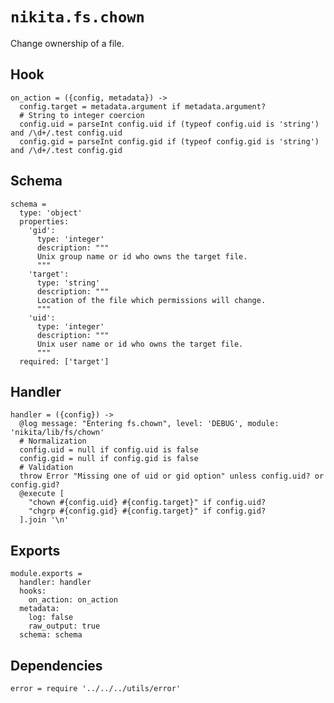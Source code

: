 
# `nikita.fs.chown`

Change ownership of a file.

## Hook

    on_action = ({config, metadata}) ->
      config.target = metadata.argument if metadata.argument?
      # String to integer coercion
      config.uid = parseInt config.uid if (typeof config.uid is 'string') and /\d+/.test config.uid
      config.gid = parseInt config.gid if (typeof config.gid is 'string') and /\d+/.test config.gid

## Schema

    schema =
      type: 'object'
      properties:
        'gid':
          type: 'integer'
          description: """
          Unix group name or id who owns the target file.
          """
        'target':
          type: 'string'
          description: """
          Location of the file which permissions will change.
          """
        'uid':
          type: 'integer'
          description: """
          Unix user name or id who owns the target file.
          """
      required: ['target']

## Handler

    handler = ({config}) ->
      @log message: "Entering fs.chown", level: 'DEBUG', module: 'nikita/lib/fs/chown'
      # Normalization
      config.uid = null if config.uid is false
      config.gid = null if config.gid is false
      # Validation
      throw Error "Missing one of uid or gid option" unless config.uid? or config.gid?
      @execute [
        "chown #{config.uid} #{config.target}" if config.uid?
        "chgrp #{config.gid} #{config.target}" if config.gid?
      ].join '\n'

## Exports

    module.exports =
      handler: handler
      hooks:
        on_action: on_action
      metadata:
        log: false
        raw_output: true
      schema: schema

## Dependencies

    error = require '../../../utils/error'
